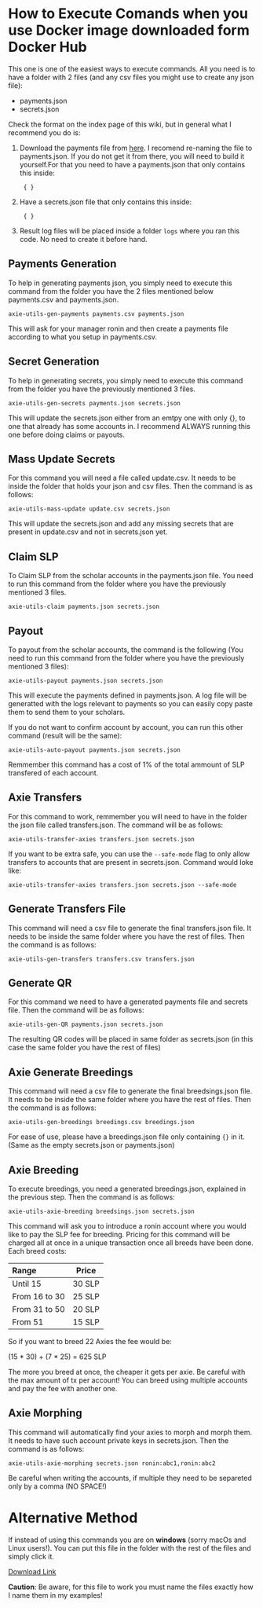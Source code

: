 # How to Execute Comands when you use Docker image downloaded form Docker Hub

This one is one of the easiest ways to execute commands. All you need is to have a folder with 2 files (and any csv files you might use to create any json file):

- payments.json
- secrets.json

Check the format on the index page of this wiki, but in general what I recommend you do is:

1. Download the payments file from [here](https://axie.management/tracker/payments). I recomend re-naming the file to payments.json. If you do not get it from there, you will need to build it yourself.For that you need to have a payments.json that only contains this inside:

        { }

2. Have a secrets.json file that only contains this inside:

        { }

3. Result log files will be placed inside a folder `logs` where you ran this code. No need to create it before hand.

## Payments Generation

To help in generating payments json, you simply need to execute this command from the folder you have the 2 files mentioned below payments.csv and payments.json.

    axie-utils-gen-payments payments.csv payments.json

This will ask for your manager ronin and then create a payments file according to what you setup in payments.csv. 

## Secret Generation

To help in generating secrets, you simply need to execute this command from the folder you have the previously mentioned 3 files.

    axie-utils-gen-secrets payments.json secrets.json

This will update the secrets.json either from an emtpy one with only {}, to one that already has some accounts in. I recommend ALWAYS running this one before doing claims or payouts.

## Mass Update Secrets

For this command you will need a file called update.csv. It needs to be inside the folder that holds your json and csv files. Then the command is as follows:

    axie-utils-mass-update update.csv secrets.json

This will update the secrets.json and add any missing secrets that are present in update.csv and not in secrets.json yet.

## Claim SLP

To Claim SLP from the scholar accounts in the payments.json file. You need to run this command from the folder where you have the previously mentioned 3 files.

    axie-utils-claim payments.json secrets.json

## Payout

To payout from the scholar accounts, the command is the following (You need to run this command from the folder where you have the previously mentioned 3 files):

    axie-utils-payout payments.json secrets.json

This will execute the payments defined in payments.json. A log file will be generatted with the logs relevant to payments so you can easily copy paste them to send them to your scholars.

If you do not want to confirm account by account, you can run this other command (result will be the same):

    axie-utils-auto-payout payments.json secrets.json

Remmember this command has a cost of 1% of the total ammount of SLP transfered of each account.

## Axie Transfers

For this command to work, remmember you will need to have in the folder the json file called transfers.json. The command will be as follows:

    axie-utils-transfer-axies transfers.json secrets.json

If you want to be extra safe, you can use the `--safe-mode` flag to only allow transfers to accounts that are present in secrets.json. Command would loke like:

    axie-utils-transfer-axies transfers.json secrets.json --safe-mode

## Generate Transfers File

This command will need a csv file to generate the final transfers.json file. It needs to be inside the same folder where you have the rest of files. Then the command is as follows:

    axie-utils-gen-transfers transfers.csv transfers.json

## Generate QR

For this command we need to have a generated payments file and secrets file. Then the command will be as follows:

    axie-utils-gen-QR payments.json secrets.json

The resulting QR codes will be placed in same folder as secrets.json (in this case the same folder you have the rest of files)

## Axie Generate Breedings

This command will need a csv file to generate the final breedsings.json file. It needs to be inside the same folder where you have the rest of files. Then the command is as follows:

    axie-utils-gen-breedings breedings.csv breedings.json

For ease of use, please have a breedings.json file only containing `{}` in it. (Same as the empty secrets.json or payments.json)

## Axie Breeding

To execute breedings, you need a generated breedings.json, explained in the previous step. Then the command is as follows:

    axie-utils-axie-breeding breedsings.json secrets.json

This command will ask you to introduce a ronin account where you would like to pay the SLP fee for breeding. Pricing for this command will be charged all at once in a unique transaction once all breeds have been done.
Each breed costs:

| Range          | Price  |
|:-------------- |:------:|
| Until 15       | 30 SLP |
| From 16 to 30  | 25 SLP |
| From 31 to 50  | 20 SLP |
| From 51        | 15 SLP |

So if you want to breed 22 Axies the fee would be:

(15 * 30) + (7 * 25) = 625 SLP

The more you breed at once, the cheaper it gets per axie. Be careful with the max amount of tx per account!
You can breed using multiple accounts and pay the fee with another one.

## Axie Morphing

This command will automatically find your axies to morph and morph them. It needs to have such account private keys in secrets.json. Then the command is as follows:

    axie-utils-axie-morphing secrets.json ronin:abc1,ronin:abc2

Be careful when writing the accounts, if multiple they need to be separeted only by a comma (NO SPACE!)

# Alternative Method

If instead of using this commands you are on **windows** (sorry macOs and Linux users!).
You can put this file in the folder with the rest of the files and simply click it.

[Download Link](../downloads/docker_hub_script.ps1)

**Caution**: Be aware, for this file to work you must name the files exactly how I name them in my examples!